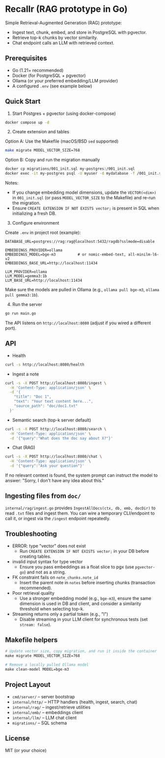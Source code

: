 # Recallr (RAG prototype in Go)

Simple Retrieval-Augmented Generation (RAG) prototype:
- Ingest text, chunk, embed, and store in PostgreSQL with pgvector.
- Retrieve top-k chunks by vector similarity.
- Chat endpoint calls an LLM with retrieved context.

## Prerequisites
- Go (1.21+ recommended)
- Docker (for PostgreSQL + pgvector)
- Ollama (or your preferred embedding/LLM provider)
- A configured `.env` (see example below)

## Quick Start

1) Start Postgres + pgvector (using docker-compose)

```sh
docker compose up -d
```

2) Create extension and tables

Option A: Use the Makefile (macOS/BSD `sed` supported)
```sh
make migrate MODEL_VECTOR_SIZE=768
```

Option B: Copy and run the migration manually
```sh
docker cp migrations/001_init.sql my-postgres:/001_init.sql
docker exec -it my-postgres psql -U myuser -d mydatabase -f /001_init.sql
```

Notes:
- If you change embedding model dimensions, update the `VECTOR(<dim>)` in `001_init.sql` (or pass `MODEL_VECTOR_SIZE` to the Makefile) and re-run the migration.
- Ensure `CREATE EXTENSION IF NOT EXISTS vector;` is present in SQL when initializing a fresh DB.

3) Configure environment

Create `.env` in project root (example):
```env
DATABASE_URL=postgres://rag:rag@localhost:5432/ragdb?sslmode=disable

EMBEDDINGS_PROVIDER=ollama
EMBEDDINGS_MODEL=bge-m3          # or nomic-embed-text, all-minilm-l6-v2
EMBEDDINGS_BASE_URL=http://localhost:11434

LLM_PROVIDER=ollama
LLM_MODEL=gemma3:1b
LLM_BASE_URL=http://localhost:11434
```
Make sure the models are pulled in Ollama (e.g., `ollama pull bge-m3`, `ollama pull gemma3:1b`).

4) Run the server
```sh
go run main.go
```
The API listens on `http://localhost:8080` (adjust if you wired a different port).

## API

- Health
```sh
curl -s http://localhost:8080/health
```

- Ingest a note
```sh
curl -s -X POST http://localhost:8080/ingest \
  -H 'Content-Type: application/json' \
  -d '{
    "title": "Doc 1",
    "text": "Your text content here...",
    "source_path": "doc/doc1.txt"
  }'
```

- Semantic search (top-k server default)
```sh
curl -s -X POST http://localhost:8080/search \
  -H 'Content-Type: application/json' \
  -d '{"query":"What does the doc say about X?"}'
```

- Chat (RAG)
```sh
curl -s -X POST http://localhost:8080/chat \
  -H 'Content-Type: application/json' \
  -d '{"query":"Ask your question"}'
```
If no relevant context is found, the system prompt can instruct the model to answer: "Sorry, I don't have any idea about this."

## Ingesting files from `doc/`
`internal/rag/ingest.go` provides `IngestAllDocs(ctx, db, emb, docDir)` to read `.txt` files and ingest them. You can wire a temporary CLI/endpoint to call it, or ingest via the `/ingest` endpoint repeatedly.

## Troubleshooting
- ERROR: type "vector" does not exist
  - Run `CREATE EXTENSION IF NOT EXISTS vector;` in your DB before creating tables.
- invalid input syntax for type vector
  - Ensure you pass embeddings as a float slice to pgx (use `pgvector-go`) and not as a string.
- FK constraint fails on `note_chunks.note_id`
  - Insert the parent note in `notes` before inserting chunks (transaction recommended).
- Poor retrieval quality
  - Use a stronger embedding model (e.g., `bge-m3`), ensure the same dimension is used in DB and client, and consider a similarity threshold when selecting top-k.
- Streaming returns only a partial token (e.g., "I")
  - Disable streaming in your LLM client for synchronous tests (set `stream: false`).

## Makefile helpers
```makefile
# Update vector size, copy migration, and run it inside the container
make migrate MODEL_VECTOR_SIZE=768

# Remove a locally pulled Ollama model
make clean-model MODEL=bge-m3
```

## Project Layout
- `cmd/server/` – server bootstrap
- `internal/http/` – HTTP handlers (health, ingest, search, chat)
- `internal/rag/` – ingest/retrieve utilities
- `internal/emb/` – embeddings client
- `internal/llm/` – LLM chat client
- `migrations/` – SQL schema

## License
MIT (or your choice)

